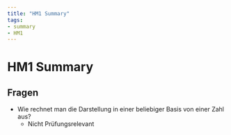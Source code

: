 ```yaml
---
title: "HM1 Summary"
tags:
- summary
- HM1
---
```


# HM1 Summary

## Fragen

* Wie rechnet man die Darstellung in einer beliebiger Basis von einer Zahl aus?
  * Nicht Prüfungsrelevant